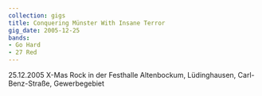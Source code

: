 ```yaml
---
collection: gigs
title: Conquering Münster With Insane Terror
gig_date: 2005-12-25
bands:
- Go Hard
- 27 Red
---
```


25.12.2005	X-Mas Rock in der Festhalle Altenbockum, 	Lüdinghausen, Carl-Benz-Straße, Gewerbegebiet